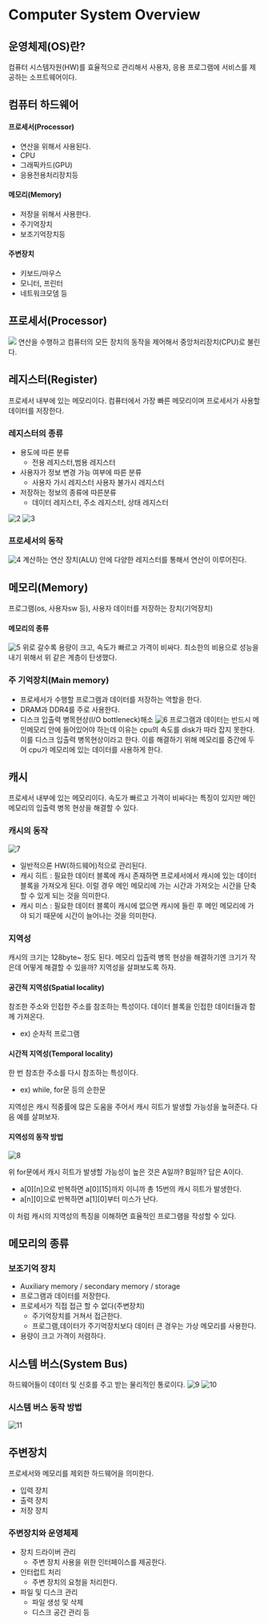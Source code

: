 # Computer System Overview
## 운영체제(OS)란?
컴퓨터 시스템자원(HW)를 효율적으로 관리해서 사용자, 응용 프로그램에 서비스를 제공하는 소프트웨어이다.

## 컴퓨터 하드웨어
#### 프로세서(Processor)
- 연산을 위해서 사용된다.
- CPU
- 그래픽카드(GPU)
- 응용전용처리장치등

#### 메모리(Memory)
- 저장을 위해서 사용한다.
- 주기억장치
- 보조기억장치등

#### 주변장치
- 키보드/마우스
- 모니터, 프린터
- 네트워크모뎀 등

## 프로세서(Processor)
<img src='./img/1.png' >
연산을 수행하고 컴퓨터의 모든 장치의 동작을 제어해서 중앙처리장치(CPU)로 불린다.

## 레지스터(Register)
프로세서 내부에 있는 메모리이다. 컴퓨터에서 가장 빠른 메모리이며 프로세서가 사용할 데이터를 저장한다. 

### 레지스터의 종류
- 용도에 따른 분류
  - 전용 레지스터,범용 레지스터
- 사용자가 정보 변경 가능 여부에 따른 분류
  - 사용자 가시 레지스터 사용자 불가시 레지스터
- 저장하는 정보의 종류에 따른분류
  - 데이터 레지스터, 주소 레지스터, 상태 레지스터

![2](img/2.png)
![3](img/3.png)
  
  
### 프로세서의 동작
![4](img/4.png)
계산하는 연산 장치(ALU) 안에 다양한 레지스터를 통해서 연산이 이루어진다.

## 메모리(Memory)
프로그램(os, 사용자sw 등), 사용자 데이터를 저장하는 장치(기억장치)
#### 메모리의 종류
![5](img/5.png)
위로 갈수록 용량이 크고, 속도가 빠르고 가격이 비싸다. 최소한의 비용으로 성능을 내기 위해서 위 같은 계층이 탄생했다.
### 주 기억장치(Main memory)
- 프로세서가 수행할 프로그램과 데이터를 저장하는 역할을 한다. 
- DRAM과 DDR4를 주로 사용한다.
- 디스크 입출력 병목현상(I/O bottleneck)해소 
![6](img/6.png)
프로그램과 데이터는 반드시 메인메모리 안에 들어있어야 하는데 이유는 cpu의 속도를 disk가 따라 잡지 못한다. 이를 디스크 입출력 병목현상이라고 한다. 이를 해결하기 위해 메모리를 중간에 두어 cpu가 메모리에 있는 데이터를 사용하게 한다.

## 캐시
프로세서 내부에 있는 메모리이다. 속도가 빠르고 가격이 비싸다는 특징이 있지만 메인 메모리의 입출력 병목 현상을 해결할 수 있다.

### 캐시의 동작
![7](img/7.png)
- 일반적으론 HW(하드웨어)적으로 관리된다.
- 캐시 히트 : 필요한 데이터 블록에 캐시 존재하면 프로세서에서 캐시에 있는 데이터 블록을 가져오게 된다. 이럴 경우 메인 메모리에 가는 시간과 가져오는 시간을 단축할 수 있게 되는 것을 의미한다.
- 캐시 미스 : 필요한 데이터 블록이 캐시에 없으면 캐시에 들린 후 메인 메모리에 가야 되기 때문에 시간이 늘어나는 것을 의미한다.

### 지역성
캐시의 크기는 128byte~ 정도 된다. 메모리 입출력 병목 현상을 해결하기엔 크기가 작은데 어떻게 해결할 수 있을까? 지역성을 살펴보도록 하자.

#### 공간적 지역성(Spatial locality)
참조한 주소와 인접한 주소를 참조하는 특성이다. 데이터 블록을 인접한 데이터들과 함께 가져온다.
- ex) 순차적 프로그램

#### 시간적 지역성(Temporal locality)
한 번 참조한 주소를 다시 참조하는 특성이다.
- ex) while, for문 등의 순한문

지역성은 캐시 적중률에 많은 도움을 주어서 캐시 히트가 발생할 가능성을 높혀준다. 다음 예를 살펴보자.

#### 지역성의 동작 방법
![8](img/8.png)

위 for문에서 캐시 히트가 발생할 가능성이 높은 것은 A일까? B일까?
답은 A이다.
- a[0][n]으로 반복하면 a[0][15]까지 이니까 총 15번의 캐시 히트가 발생한다.
- a[n][0]으로 반복하면 a[1][0]부터 미스가 난다.

이 처럼 캐시의 지역성의 특징을 이해하면 효율적인 프로그램을 작성할 수 있다.

## 메모리의 종류
### 보조기억 장치
- Auxiliary memory / secondary memory / storage
- 프로그램과 데이터를 저장한다.
- 프로세서가 직접 접근 할 수 없다(주변장치)
  - 주기억장치를 거쳐서 접근한다.
  - 프로그램,데이터가 주기억장치보다 데이터 큰 경우는 가상 메모리를 사용한다.
- 용량이 크고 가격이 저렴하다.  

## 시스템 버스(System Bus) 
하드웨어들이 데이터 및 신호를 주고 받는 물리적인 통로이다.
![9](img/9.png)
![10](img/10.png)

### 시스템 버스 동작 방법
![11](img/11.png)

## 주변장치
프로세서와 메모리를 제외한 하드웨어을 의미한다.
- 입력 장치
- 출력 장치
- 저장 장치

### 주변장치와 운영체제
- 장치 드라이버 관리
  - 주변 장치 사용을 위한 인터페이스를 제공한다.
- 인터럽트 처리
  - 주변 장치의 요청을 처리한다.
- 파일 및 디스크 관리
  - 파일 생성 및 삭제
  - 디스크 공간 관리 등
